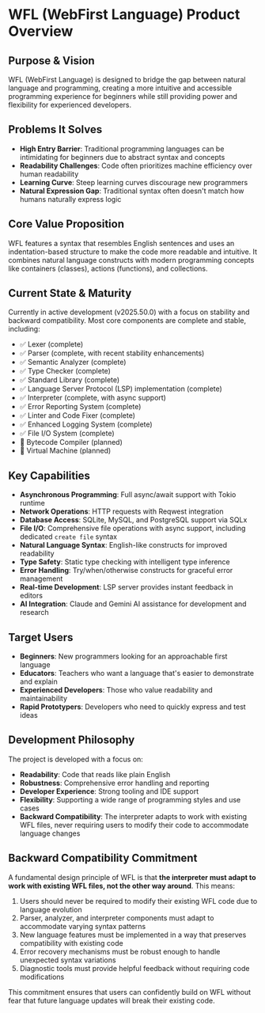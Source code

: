 # WFL (WebFirst Language) Product Overview

## Purpose & Vision
WFL (WebFirst Language) is designed to bridge the gap between natural language and programming, creating a more intuitive and accessible programming experience for beginners while still providing power and flexibility for experienced developers.

## Problems It Solves
- **High Entry Barrier**: Traditional programming languages can be intimidating for beginners due to abstract syntax and concepts
- **Readability Challenges**: Code often prioritizes machine efficiency over human readability
- **Learning Curve**: Steep learning curves discourage new programmers
- **Natural Expression Gap**: Traditional syntax often doesn't match how humans naturally express logic

## Core Value Proposition
WFL features a syntax that resembles English sentences and uses an indentation-based structure to make the code more readable and intuitive. It combines natural language constructs with modern programming concepts like containers (classes), actions (functions), and collections.

## Current State & Maturity
Currently in active development (v2025.50.0) with a focus on stability and backward compatibility. Most core components are complete and stable, including:
- ✅ Lexer (complete)
- ✅ Parser (complete, with recent stability enhancements)
- ✅ Semantic Analyzer (complete)
- ✅ Type Checker (complete)
- ✅ Standard Library (complete)
- ✅ Language Server Protocol (LSP) implementation (complete)
- ✅ Interpreter (complete, with async support)
- ✅ Error Reporting System (complete)
- ✅ Linter and Code Fixer (complete)
- ✅ Enhanced Logging System (complete)
- ✅ File I/O System (complete)
- 🔄 Bytecode Compiler (planned)
- 🔄 Virtual Machine (planned)

## Key Capabilities
- **Asynchronous Programming**: Full async/await support with Tokio runtime
- **Network Operations**: HTTP requests with Reqwest integration
- **Database Access**: SQLite, MySQL, and PostgreSQL support via SQLx
- **File I/O**: Comprehensive file operations with async support, including dedicated `create file` syntax
- **Natural Language Syntax**: English-like constructs for improved readability
- **Type Safety**: Static type checking with intelligent type inference
- **Error Handling**: Try/when/otherwise constructs for graceful error management
- **Real-time Development**: LSP server provides instant feedback in editors
- **AI Integration**: Claude and Gemini AI assistance for development and research

## Target Users
- **Beginners**: New programmers looking for an approachable first language
- **Educators**: Teachers who want a language that's easier to demonstrate and explain
- **Experienced Developers**: Those who value readability and maintainability
- **Rapid Prototypers**: Developers who need to quickly express and test ideas

## Development Philosophy
The project is developed with a focus on:
- **Readability**: Code that reads like plain English
- **Robustness**: Comprehensive error handling and reporting
- **Developer Experience**: Strong tooling and IDE support
- **Flexibility**: Supporting a wide range of programming styles and use cases
- **Backward Compatibility**: The interpreter adapts to work with existing WFL files, never requiring users to modify their code to accommodate language changes

## Backward Compatibility Commitment
A fundamental design principle of WFL is that **the interpreter must adapt to work with existing WFL files, not the other way around**. This means:

1. Users should never be required to modify their existing WFL code due to language evolution
2. Parser, analyzer, and interpreter components must adapt to accommodate varying syntax patterns
3. New language features must be implemented in a way that preserves compatibility with existing code
4. Error recovery mechanisms must be robust enough to handle unexpected syntax variations
5. Diagnostic tools must provide helpful feedback without requiring code modifications

This commitment ensures that users can confidently build on WFL without fear that future language updates will break their existing code.